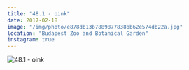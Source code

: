 ```yaml
---
title: "48.1 - oink"
date: 2017-02-18
image: "/img/photo/e878db13b7889877838bb62e574db22a.jpg"
location: "Budapest Zoo and Botanical Garden"
instagram: true
---
```


![48.1 - oink](/img/photo/e878db13b7889877838bb62e574db22a.jpg)
